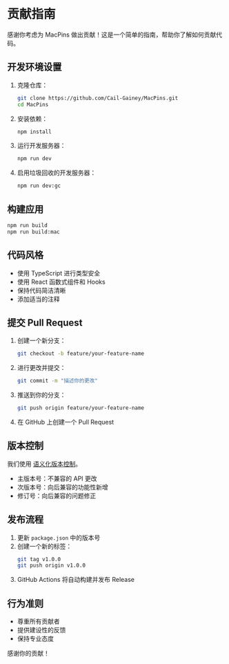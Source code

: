 # 贡献指南

感谢你考虑为 MacPins 做出贡献！这是一个简单的指南，帮助你了解如何贡献代码。

## 开发环境设置

1. 克隆仓库：
   ```bash
   git clone https://github.com/Cail-Gainey/MacPins.git
   cd MacPins
   ```

2. 安装依赖：
   ```bash
   npm install
   ```

3. 运行开发服务器：
   ```bash
   npm run dev
   ```

4. 启用垃圾回收的开发服务器：
   ```bash
   npm run dev:gc
   ```

## 构建应用

```bash
npm run build
npm run build:mac
```

## 代码风格

- 使用 TypeScript 进行类型安全
- 使用 React 函数式组件和 Hooks
- 保持代码简洁清晰
- 添加适当的注释

## 提交 Pull Request

1. 创建一个新分支：
   ```bash
   git checkout -b feature/your-feature-name
   ```

2. 进行更改并提交：
   ```bash
   git commit -m "描述你的更改"
   ```

3. 推送到你的分支：
   ```bash
   git push origin feature/your-feature-name
   ```

4. 在 GitHub 上创建一个 Pull Request

## 版本控制

我们使用 [语义化版本控制](https://semver.org/lang/zh-CN/)。

- 主版本号：不兼容的 API 更改
- 次版本号：向后兼容的功能性新增
- 修订号：向后兼容的问题修正

## 发布流程

1. 更新 `package.json` 中的版本号
2. 创建一个新的标签：
   ```bash
   git tag v1.0.0
   git push origin v1.0.0
   ```
3. GitHub Actions 将自动构建并发布 Release

## 行为准则

- 尊重所有贡献者
- 提供建设性的反馈
- 保持专业态度

感谢你的贡献！ 